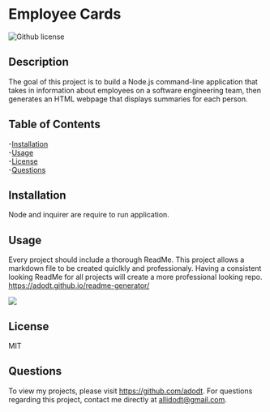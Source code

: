 # Employee Cards
![Github license](http://img.shields.io/badge/license-MIT-blue.svg)

## Description
The goal of this project is to build a Node.js command-line application that takes in information about employees on a software engineering team, then generates an HTML webpage that displays summaries for each person. 

## Table of Contents<br />
-[Installation](#installation)<br />
-[Usage](#usage)<br />
-[License](#license)<br />
-[Questions](#questions)<br />

## Installation
Node and inquirer are require to run application.

## Usage
Every project should include a thorough ReadMe. This project allows a markdown file to be created quiclkly and professionaly.  Having a  consistent looking ReadMe  for all projects will create a more professional looking repo.  
https://adodt.github.io/readme-generator/  


<img src="./src./employeeCardsVideo.gif" />

## License
MIT

## Questions
To view my projects, please visit https://github.com/adodt.
For questions regarding this project, contact me directly at allidodt@gmail.com.

